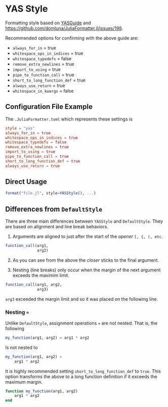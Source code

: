 # YAS Style

Formatting style based on [YASGuide](https://github.com/jrevels/YASGuide) and https://github.com/domluna/JuliaFormatter.jl/issues/198.

Recommended options for confirming with the above guide are:

  - `always_for_in` = true
  - `whitespace_ops_in_indices` = true
  - `whitespace_typedefs` = false
  - `remove_extra_newlines` = true
  - `import_to_using` = true
  - `pipe_to_function_call` = true
  - `short_to_long_function_def` = true
  - `always_use_return` = true
  - `whitespace_in_kwargs` = false

## Configuration File Example

The `.JuliaFormatter.toml` which represents these settings is

```toml
style = "yas"
always_for_in = true
whitespace_ops_in_indices = true
whitespace_typedefs = false
remove_extra_newlines = true
import_to_using = true
pipe_to_function_call = true
short_to_long_function_def = true
always_use_return = true
```

## Direct Usage

```julia
format("file.jl", style=YASStyle(), ...)
```

## Differences from `DefaultStyle`

There are three main differences between `YASStyle` and `DefaultStyle`. They are based
on alignment and line break behaviors.

 1. Arguments are aligned to just after the start of the *opener* `[, {, (, etc`.

```julia
function_call(arg1,
              arg2)
```

 2. As you can see from the above the *closer* sticks to the final argument.

 3. Nesting (line breaks) only occur when the margin of the next argument exceeds
    the maximim limit.

```julia
function_call(arg1, arg2,
              arg3)
```

`arg3` exceeded the margin limit and so it was placed on the following line.

### Nesting `=`

Unlike `DefaultStyle`, assignment operations `=` are not nested. That
is, the following

```julia
my_function(arg1, arg2) = arg1 * arg2
```

Is not nested to

```julia
my_function(arg1, arg2) =
    arg1 * arg2
```

It is highly recommended setting `short_to_long_function_def` to `true`. This option
transforms the above to a long function definition if it exceeds the maximum margin.

```julia
function my_function(arg1, arg2)
    arg1 * arg2
end
```
